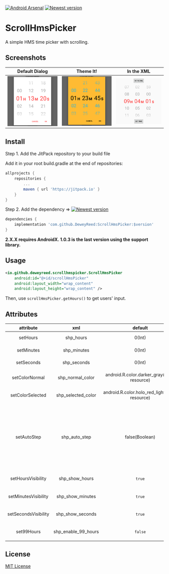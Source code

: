 [![Android Arsenal]( https://img.shields.io/badge/Android%20Arsenal-ScrollHmsPicker-green.svg?style=flat)]( https://android-arsenal.com/details/1/6805)
[![Newest version](https://jitpack.io/v/DeweyReed/ScrollHmsPicker.svg)](https://jitpack.io/#DeweyReed/ScrollHmsPicker)

# ScrollHmsPicker

A simple HMS time picker with scrolling.

## Screenshots

| Default Dialog | Theme It! | In the XML |
|:-:|:-:|:-:|
| ![Default Dialog](https://github.com/DeweyReed/ScrollHmsPicker/blob/master/art/default.png?raw=true) | ![Theme It!](https://github.com/DeweyReed/ScrollHmsPicker/blob/master/art/theme.png?raw=true) | ![In the XML](https://github.com/DeweyReed/ScrollHmsPicker/blob/master/art/xml.png?raw=true) |

## Install

Step 1. Add the JitPack repository to your build file

Add it in your root build.gradle at the end of repositories:

```Groovy
allprojects {
    repositories {
        ...
        maven { url 'https://jitpack.io' }
    }
}
```

Step 2. Add the dependency => [![Newest version](https://jitpack.io/v/DeweyReed/ScrollHmsPicker.svg)](https://jitpack.io/#DeweyReed/ScrollHmsPicker)

```Groovy
dependencies {
    implementation 'com.github.DeweyReed:ScrollHmsPicker:$version'
}
```

**2.X.X requires AndroidX. 1.0.3 is the last version using the support library.**

## Usage

```XML
<io.github.deweyreed.scrollhmspicker.ScrollHmsPicker
    android:id="@+id/scrollHmsPicker"
    android:layout_width="wrap_content"
    android:layout_height="wrap_content" />
```

Then, use `scrollHmsPicker.getHours()` to get users' input.

## Attributes

|attribute|xml|default|means|
|:-:|:-:|:-:|:-:|
|setHours|shp_hours|0(Int)|set picker's hours|
|setMinutes|shp_minutes|0(Int)|set picker's minutes|
|setSeconds|shp_seconds|0(Int)|set picker's seconds|
|setColorNormal|shp_normal_color|android.R.color.darker_gray(color resource)|set picker's not selected text color|
|setColorSelected|shp_selected_color|android.R.color.holo_red_light(color resource)|set picker's selected text color|
|setAutoStep|shp_auto_step|false(Boolean)|let picker automatically increment 1 minute if seconds move from 59 to 00 or increment 1 hour if minutes move from 59 to 00|
|setHoursVisibility|shp_show_hours|`true`|set hours picker visibility|
|setMinutesVisibility|shp_show_minutes|`true`|set minutes picker visibility|
|setSecondsVisibility|shp_show_seconds|`true`|set seconds picker visibility|
|set99Hours|shp_enable_99_hours|`false`|Change max hours from 23 to 99|

## License

[MIT License](https://github.com/DeweyReed/ScrollHmsPicker/blob/master/LICENSE)
